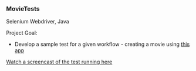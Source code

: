 ### MovieTests
Selenium Webdriver, Java

Project Goal:
- Develop a sample test for a given workflow - creating a movie using [this app](https://github.com/cypweisman/v2lp)

[Watch a screencast of the test running here](https://www.youtube.com/watch?v=qz7D2tzJCgI&feature=youtu.be)
